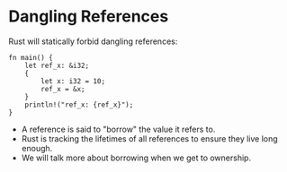 # Dangling References

Rust will statically forbid dangling references:

```rust,editable,compile_fail
fn main() {
    let ref_x: &i32;
    {
        let x: i32 = 10;
        ref_x = &x;
    }
    println!("ref_x: {ref_x}");
}
```

- A reference is said to "borrow" the value it refers to.
- Rust is tracking the lifetimes of all references to ensure they live long
  enough.
- We will talk more about borrowing when we get to ownership.
